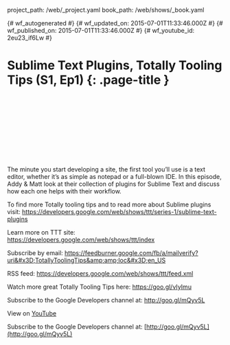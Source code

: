 project_path: /web/_project.yaml
book_path: /web/shows/_book.yaml

{# wf_autogenerated #}
{# wf_updated_on: 2015-07-01T11:33:46.000Z #}
{# wf_published_on: 2015-07-01T11:33:46.000Z #}
{# wf_youtube_id: 2eu23_if6Lw #}

# Sublime Text Plugins, Totally Tooling Tips (S1, Ep1) {: .page-title }


<div class="video-wrapper">
  <iframe class="devsite-embedded-youtube-video" data-video-id="2eu23_if6Lw"
          data-autohide="1" data-showinfo="0" frameborder="0" allowfullscreen>
  </iframe>
</div>

The minute you start developing a site, the first tool you’ll use is a text editor, whether it’s as simple as notepad or a full-blown IDE. In this episode, Addy &amp; Matt look at their collection of plugins for Sublime Text and discuss how each one helps with their workflow.

To find more Totally tooling tips and to read more about Sublime plugins visit: https://developers.google.com/web/shows/ttt/series-1/sublime-text-plugins

Learn more on TTT site: https://developers.google.com/web/shows/ttt/index

Subscribe by email: https://feedburner.google.com/fb/a/mailverify?uri&#x3D;TotallyToolingTips&amp;amp;loc&#x3D;en_US

RSS feed: https://developers.google.com/web/shows/ttt/feed.xml

Watch more great Totally Tooling Tips here: https://goo.gl/vIyImu

Subscribe to the Google Developers channel at: http://goo.gl/mQyv5L

View on [YouTube](https://youtu.be/2eu23_if6Lw)

Subscribe to the Google Developers channel at: [http://goo.gl/mQyv5L](http://goo.gl/mQyv5L)
